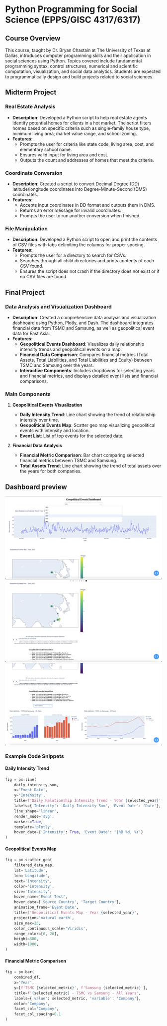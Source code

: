 # Python Programming for Social Science (EPPS/GISC 4317/6317)

## Course Overview

This course, taught by Dr. Bryan Chastain at The University of Texas at Dallas, introduces computer programming skills and their application in social sciences using Python. Topics covered include fundamental programming syntax, control structures, numerical and scientific computation, visualization, and social data analytics. Students are expected to programmatically design and build projects related to social sciences.

## Midterm Project

### Real Estate Analysis
- **Description**: Developed a Python script to help real estate agents identify potential homes for clients in a hot market. The script filters homes based on specific criteria such as single-family house type, minimum living area, market value range, and school zoning.
- **Features**:
  - Prompts the user for criteria like state code, living area, cost, and elementary school name.
  - Ensures valid input for living area and cost.
  - Outputs the count and addresses of homes that meet the criteria.

### Coordinate Conversion
- **Description**: Created a script to convert Decimal Degree (DD) latitude/longitude coordinates into Degree-Minute-Second (DMS) coordinates.
- **Features**:
  - Accepts input coordinates in DD format and outputs them in DMS.
  - Returns an error message for invalid coordinates.
  - Prompts the user to run another conversion when finished.

### File Manipulation
- **Description**: Developed a Python script to open and print the contents of CSV files with tabs delimiting the columns for proper spacing.
- **Features**:
  - Prompts the user for a directory to search for CSVs.
  - Searches through all child directories and prints contents of each CSV found.
  - Ensures the script does not crash if the directory does not exist or if no CSV files are found.

## Final Project

### Data Analysis and Visualization Dashboard
- **Description**: Created a comprehensive data analysis and visualization dashboard using Python, Plotly, and Dash. The dashboard integrates financial data from TSMC and Samsung, as well as geopolitical event data for East Asia.
- **Features**:
  - **Geopolitical Events Dashboard**: Visualizes daily relationship intensity trends and geopolitical events on a map.
  - **Financial Data Comparison**: Compares financial metrics (Total Assets, Total Liabilities, and Total Liabilities and Equity) between TSMC and Samsung over the years.
  - **Interactive Components**: Includes dropdowns for selecting years and financial metrics, and displays detailed event lists and financial comparisons.

### Main Components

1. **Geopolitical Events Visualization**
   - **Daily Intensity Trend**: Line chart showing the trend of relationship intensity over time.
   - **Geopolitical Events Map**: Scatter geo map visualizing geopolitical events with intensity and location.
   - **Event List**: List of top events for the selected date.

2. **Financial Data Analysis**
   - **Financial Metric Comparison**: Bar chart comparing selected financial metrics between TSMC and Samsung.
   - **Total Assets Trend**: Line chart showing the trend of total assets over the years for both companies.
  
## Dashboard preview

![Screenshot 1](screenshots/finalphoto1.png)
![Screenshot 2](screenshots/finalphoto2.png)
![Screenshot 3](screenshots/finalphoto3.png)

### Example Code Snippets

#### Daily Intensity Trend
```python
fig = px.line(
    daily_intensity_sum,
    x='Event Date',
    y='Intensity',
    title=f'Daily Relationship Intensity Trend - Year {selected_year}',
    labels={'Intensity': 'Daily Intensity Sum', 'Event Date': 'Date'},
    line_shape='linear',
    render_mode='svg',
    markers=True,
    template='plotly',
    hover_data={'Intensity': True, 'Event Date': '|%B %d, %Y'}
)
```
#### Geopolitical Events Map
```python
fig = px.scatter_geo(
    filtered_data_map,
    lat='Latitude',
    lon='Longitude',
    text='Intensity',
    color='Intensity',
    size='Intensity',
    hover_name='Event Text',
    hover_data=['Source Country', 'Target Country'],
    animation_frame='Event Date',
    title=f'Geopolitical Events Map - Year {selected_year}',
    projection='natural earth',
    size_max=25,
    color_continuous_scale='Viridis',
    range_color=[0, 20],
    height=800,
    width=1000,
)
```

#### Financial Metric Comparison
```python
fig = px.bar(
    combined_df,
    x='Year',
    y=[f'TSMC {selected_metric}', f'Samsung {selected_metric}'],
    title=f'{selected_metric} - TSMC vs Samsung - All Years',
    labels={'value': selected_metric, 'variable': 'Company'},
    color='Company',
    facet_col='Company',
    facet_col_spacing=0.1
)
```
